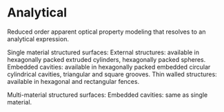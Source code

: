 # Analytical
Reduced order apparent optical property modeling that resolves to an analytical expression.

Single material structured surfaces:
External structures: available in hexagonally packed extruded cylinders, hexagonally packed spheres.
Embedded cavities: available in hexagonally packed embedded circular cylindrical cavities, triangular and square grooves.
Thin walled structures: available in hexagonal and rectangular fences.

Multi-material structured surfaces:
Embedded cavities: same as single material.
